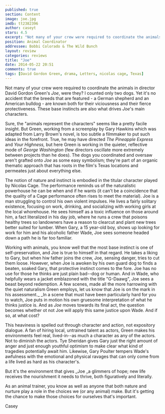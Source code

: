 ```yaml
---
published: true
section: Content
image: joe.jpg
imdb: tt2382396
author: caseyt
stars: 4.5
excerpt: "Not many of your crew were required to coordinate the animals in director David Gordon Green's Joe, were they? "
position: Animal Coordinator
addressee: Bobbi Colorado & The Wild Bunch
layout: review
categories: reviews
title: "Joe"
date: 2014-05-22 20:51
comments: true
tags: [David Gordon Green, drama, Letters, nicolas cage, Texas]
---
```

Not many of your crew were required to coordinate the animals in director David Gordon Green's _Joe_, were they? I counted only two dogs. Yet it's no accident that the breeds that are featured - a German shepherd and an American bulldog - are known both for their viciousness and their fierce protectiveness. These base instincts are also what drives _Joe_'s main characters.

Sure, the "animals represent the characters" seems like a pretty facile insight. But Green, working from a screenplay by Gary Hawkins which was adapted from Larry Brown's novel, is too subtle a filmmaker to put such ideas in the forefront. True, he may have directed _The Pineapple Express_ and _Your Highness,_ but here Green is working in the quieter, reflective mode of _George Washington_ (few directors oscillate more extremely between projects than he does). The dogs you coordinated and oversaw aren't grafted onto _Joe_ as some easy symbolism; they're part of an organic thematic approach that has roots in the film's Texas locations and permeates just about everything else.

The notion of nature and instinct is embodied in the titular character played by Nicolas Cage. The performance reminds us of the naturalistic powerhouse he can be when and if he wants (it can't be a coincidence that the quality of a Cage performance often rises to meet the material). Joe is a man struggling to control his own violent impulses. He lives a fairly solitary existence, focusing on work, drinking, and socializing with working girls at the local whorehouse. He sees himself as a toxic influence on those around him, a fact literalized in his day job, where he runs a crew that poisons healthy trees so landowners have a reason to clearcut and plant new trees better suited for lumber. When Gary, a 15 year-old boy, shows up looking for work for him and his alcoholic father Wade, Joe sees someone headed down a path he is far too familiar.

Working with animals, you know well that the most base instinct is one of self-preservation, and Joe is true to himself in that regard. He takes a liking to Gary, but when hiw father joins the crew, Joe, sensing danger, tries to cut them loose. However, when Joe is awoken by his own guard dog to finds a beaten, soaked Gary, that protective instinct comes to the fore. Joe has no use for those he thinks are  just plain bad--dog or human. And in Wade, who helpfully wears a jacket emblazoned with the title "G-Daawg", Joe sees a beast beyond redemption. A few scenes, made all the more harrowing with the quiet naturalism Green employs, let us know that Joe is on the mark in his assessment._ _In a scene that must have been particularly hard for you to watch, Joe puts in motion his own gruesome interpretation of what he thinks justice is. And as _Joe_ moves towards its final act, the question becomes whether ot not Joe will apply this same justice upon Wade. And if so, at what cost?

This heaviness is spelled out through character and action, not expository dialogue. A fan of hiring local, untrained talent as actors, Green makes his environments feel real, lived-in--as much a character as any of the actors. Not to diminish the actors. Tye Sheridan gives Gary just the right amount of anger and just enough youthful optimism to make clear what kind of tragedies potentially await him. Likewise, Gary Poulter tempers Wade's awfulness with the emotional and physical ravages that can only come from a life lived as hard as his character's.

But it's the environment that gives _Joe _a glimmers of hope; new life receives the nourishment it needs to thrive, both figuratively and literally.

As an animal trainer, you know as well as anyone that both nature and nurture play a role in the choices we (or any animal) make. But it's getting the chance to make those choices for ourselves that's important.

Casey